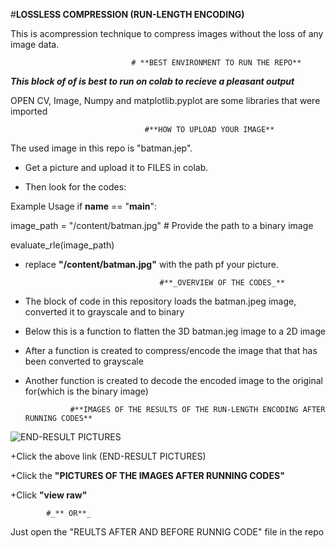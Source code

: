 #**LOSSLESS COMPRESSION (RUN-LENGTH ENCODING)**

This is acompression technique to compress images without the loss of any image data.
                                
                               # **BEST ENVIRONMENT TO RUN THE REPO**
***This block of of is best to run on colab to recieve a pleasant output***

OPEN CV, Image, Numpy and matplotlib.pyplot are some libraries that were imported

                                  #**HOW TO UPLOAD YOUR IMAGE**
The used image in this repo is "batman.jep".

+ Get a picture and upload it to FILES in colab.

+ Then look for the codes:
  
Example Usage
if __name__ == "__main__":
                          
   image_path = "/content/batman.jpg"  # Provide the path to a binary image
                              
   evaluate_rle(image_path)
                              
+ replace **"/content/batman.jpg"** with the path pf your picture.

                                    #**_OVERVIEW OF THE CODES_**
- The block of code in this repository loads the batman.jpeg image, converted it to grayscale and to binary

- Below this is a function to flatten the 3D batman.jeg image to a 2D image

- After a function is created to compress/encode the image that that has been converted to grayscale

- Another function is created to decode the encoded image to the original for(which is the binary image)

                #**IMAGES OF THE RESULTS OF THE RUN-LENGTH ENCODING AFTER RUNNING CODES**
![END-RESULT PICTURES](IMAGES)

+Click the above link (END-RESULT PICTURES)

+Click the **"PICTURES OF THE IMAGES AFTER RUNNING CODES"**

+Click **"view raw"**

            #_** OR**_
Just open the "REULTS AFTER AND BEFORE RUNNIG CODE" file in the repo
